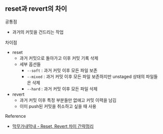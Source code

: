 ## reset과 revert의 차이

공통점

- 과거의 커밋을 건드리는 작업

차이점

- reset
  - 과거 커밋으로 돌아가고 이후 커밋 기록 삭제
  - 세부 옵션들
    - `--soft` : 과거 커밋 이후 모든 파일 보존
    - `--mixed` : 과거 커밋 이후 모든 파일 보존하지만 unstaged 상태의 파일들은 삭제
    - `--hard` : 과거 커밋 이후 모든 파일 삭제
- revert
  - 과거 커밋 이후 특정 부분들만 없애고 커밋 이력을 남김
  - 이미 push된 커밋을 취소하고 싶을 때 사용

Reference

- [막무가내막내 - Reset, Revert 차이 간략정리](https://youngest-programming.tistory.com/220)
